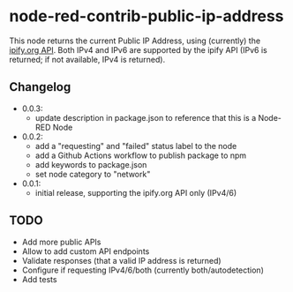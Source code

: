 # node-red-contrib-public-ip-address

This node returns the current Public IP Address, using (currently) the [ipify.org API](https://ipify.org).
Both IPv4 and IPv6 are supported by the ipify API (IPv6 is returned; if not available, IPv4 is returned).

## Changelog

- 0.0.3:
    - update description in package.json to reference that this is a Node-RED Node
- 0.0.2:
    - add a "requesting" and "failed" status label to the node
    - add a Github Actions workflow to publish package to npm
    - add keywords to package.json
    - set node category to "network"
- 0.0.1:
    - initial release, supporting the ipify.org API only (IPv4/6)

## TODO

- Add more public APIs
- Allow to add custom API endpoints
- Validate responses (that a valid IP address is returned)
- Configure if requesting IPv4/6/both (currently both/autodetection)
- Add tests
